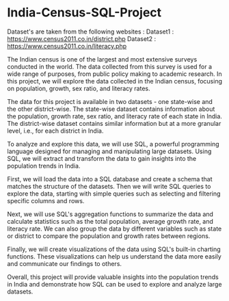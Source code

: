 # India-Census-SQL-Project

Dataset's are taken from the following websites : 
Dataset1 : https://www.census2011.co.in/district.php
Dataset2 : https://www.census2011.co.in/literacy.php

The Indian census is one of the largest and most extensive surveys conducted in the world. The data collected from this survey is used for a wide range of purposes, from public policy making to academic research. In this project, we will explore the data collected in the Indian census, focusing on population, growth, sex ratio, and literacy rates.

The data for this project is available in two datasets - one state-wise and the other district-wise. The state-wise dataset contains information about the population, growth rate, sex ratio, and literacy rate of each state in India. The district-wise dataset contains similar information but at a more granular level, i.e., for each district in India.

To analyze and explore this data, we will use SQL, a powerful programming language designed for managing and manipulating large datasets. Using SQL, we will extract and transform the data to gain insights into the population trends in India.

First, we will load the data into a SQL database and create a schema that matches the structure of the datasets. Then we will write SQL queries to explore the data, starting with simple queries such as selecting and filtering specific columns and rows.

Next, we will use SQL's aggregation functions to summarize the data and calculate statistics such as the total population, average growth rate, and literacy rate. We can also group the data by different variables such as state or district to compare the population and growth rates between regions.

Finally, we will create visualizations of the data using SQL's built-in charting functions. These visualizations can help us understand the data more easily and communicate our findings to others.

Overall, this project will provide valuable insights into the population trends in India and demonstrate how SQL can be used to explore and analyze large datasets.
